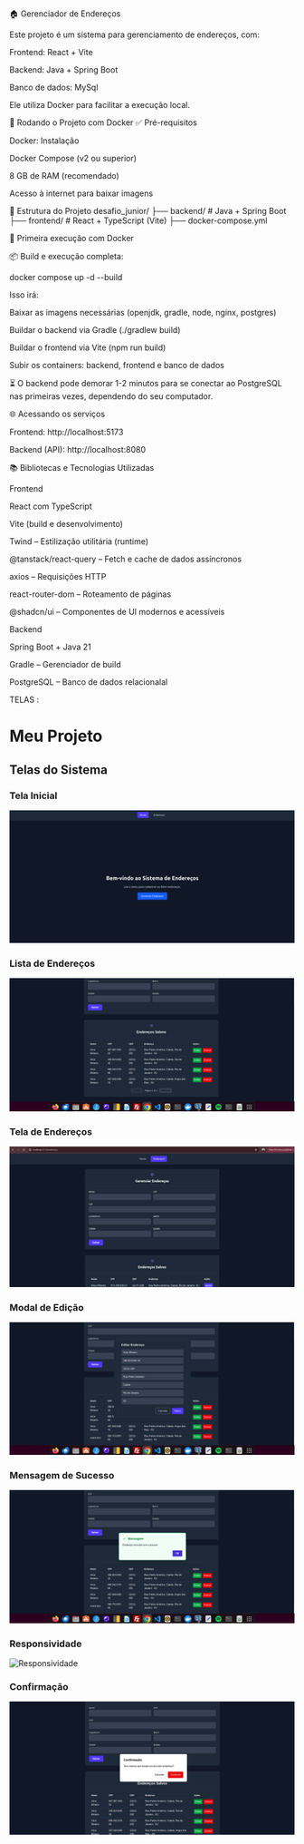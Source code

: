 🏠 Gerenciador de Endereços

Este projeto é um sistema para gerenciamento de endereços, com:

Frontend: React + Vite

Backend: Java + Spring Boot

Banco de dados: MySql

Ele utiliza Docker para facilitar a execução local.

🚀 Rodando o Projeto com Docker
✅ Pré-requisitos

Docker: Instalação

Docker Compose (v2 ou superior)

8 GB de RAM (recomendado)

Acesso à internet para baixar imagens

📁 Estrutura do Projeto
desafio_junior/
├── backend/ # Java + Spring Boot
├── frontend/ # React + TypeScript (Vite)
├── docker-compose.yml

🔧 Primeira execução com Docker

📦 Build e execução completa:

docker compose up -d --build

Isso irá:

Baixar as imagens necessárias (openjdk, gradle, node, nginx, postgres)

Buildar o backend via Gradle (./gradlew build)

Buildar o frontend via Vite (npm run build)

Subir os containers: backend, frontend e banco de dados

⏳ O backend pode demorar 1-2 minutos para se conectar ao PostgreSQL nas primeiras vezes, dependendo do seu computador.

🌐 Acessando os serviços

Frontend: http://localhost:5173

Backend (API): http://localhost:8080

📚 Bibliotecas e Tecnologias Utilizadas

Frontend

React com TypeScript

Vite (build e desenvolvimento)

Twind – Estilização utilitária (runtime)

@tanstack/react-query – Fetch e cache de dados assíncronos

axios – Requisições HTTP

react-router-dom – Roteamento de páginas

@shadcn/ui – Componentes de UI modernos e acessíveis

Backend

Spring Boot + Java 21

Gradle – Gerenciador de build

PostgreSQL – Banco de dados relacionalal

TELAS :

# Meu Projeto

## Telas do Sistema

### Tela Inicial

![Home](screenshots/home.png)

### Lista de Endereços

![Listagem de Endereços](screenshots/listagem-endereco.png)

### Tela de Endereços

![Tela de Endereços](screenshots/tela-enderecos.png)

### Modal de Edição

![Editar Endereço](screenshots/modal-editar.png)

### Mensagem de Sucesso

![Mensagem de Sucesso](screenshots/mensagem-de-sucesso.png)

### Responsividade

![Responsividade](screenshots/resposividade.png)

### Confirmação

![Confirmação](screenshots/confirmacao.png)
